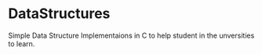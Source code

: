 # DataStructures

Simple Data Structure Implementaions in C to help student in the unversities to learn.
